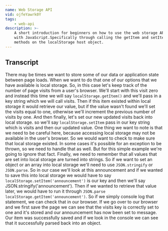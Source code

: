 ```yaml
---
name: Web Storage API
vid: ojfeYawrk0Y
tags:
    - web-api
description: >-
    A short introduction for beginners on how to use the web storage API
    with JavaScript.Specifically through calling the getItem and setItem
    methods on the localStorage host object.
---
```


## Transcript

There may be times we want to store some of our data or application state between page loads. When we want to do that one of our options that we have available is local storage. So, in this case let's keep track of the number of page visits from a user's browser. We'll start with this visit zero and instead this time we will say `localStorage.getItem()` and we'll pass in a key string which we will call visits. Then if this item existed within local storage it would retrieve our value, but if the value wasn't found we'll set the visits equal to one, otherwise we'll increment the previous number of visits by one. And then finally, let's set our new updated visits back into local storage. so we'll say `localStorage.setItem` pass in our key string which is visits and then our updated value. One thing we want to note is that we need to be careful here, because accessing local storage may not be available in the user's browser. So we would want to check to make sure that local storage existed. In some cases it's possible for an exception to be thrown, so we need to handle that as well. But for this simple example we're going to ignore that fact. Finally, we need to remember that all values that are set into local storage are turned into strings. So if we want to set an object or an array into local storage we'll need to use `JSON.stringify` or `JSON.parse`. So in our case we'll look at this announcement and if we wanted to save this into local storage we would have to say `localStorage.setItem('announcement')` is our key and then we'll say JSON.stringify('announcement'). Then if we wanted to retrieve that value later, we would have to run it through `JSON.parse` `localStorage.getItem('announcement')`. So if we simply console log that statement, we can check that in our browser. If we go over to our browser and we first save the page we can see that the visits key is correctly set to one and it's stored and our announcement has now been set to message. Our item was successfully saved and if we look in the console we can see that it successfully parsed back into an object.